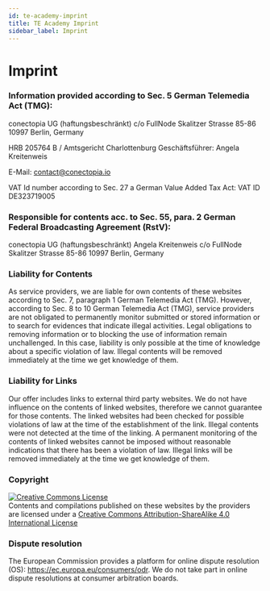 ```yaml
---
id: te-academy-imprint
title: TE Academy Imprint
sidebar_label: Imprint
---
```


# Imprint

### Information provided according to Sec. 5 German Telemedia Act (TMG):
conectopia UG (haftungsbeschränkt)
c/o FullNode
Skalitzer Strasse 85-86
10997 Berlin, Germany

HRB 205764 B / Amtsgericht Charlottenburg
Geschäftsführer: Angela Kreitenweis

E-Mail: contact@conectopia.io

VAT Id number according to Sec. 27 a German Value Added Tax Act:
VAT ID DE323719005

### Responsible for contents acc. to Sec. 55, para. 2 German Federal Broadcasting Agreement (RstV):
conectopia UG (haftungsbeschränkt)
Angela Kreitenweis
c/o FullNode
Skalitzer Strasse 85-86
10997 Berlin, Germany

### Liability for Contents
As service providers, we are liable for own contents of these websites according to Sec. 7, paragraph 1 German Telemedia Act (TMG). However, according to Sec. 8 to 10 German Telemedia Act (TMG), service providers are not obligated to permanently monitor submitted or stored information or to search for evidences that indicate illegal activities. Legal obligations to removing information or to blocking the use of information remain unchallenged. In this case, liability is only possible at the time of knowledge about a specific violation of law. Illegal contents will be removed immediately at the time we get knowledge of them.

### Liability for Links
Our offer includes links to external third party websites. We do not have influence on the contents of linked websites, therefore we cannot guarantee for those contents. The linked websites had been checked for possible violations of law at the time of the establishment of the link. Illegal contents were not detected at the time of the linking. A permanent monitoring of the contents of linked websites cannot be imposed without reasonable indications that there has been a violation of law. Illegal links will be removed immediately at the time we get knowledge of them.

### Copyright
<a rel="license" href="http://creativecommons.org/licenses/by-sa/4.0/">
    <img alt="Creative Commons License" style={{borderWidth: 0}} src="https://i.creativecommons.org/l/by-sa/4.0/88x31.png" />
</a>
<br />
Contents and compilations published on these websites by the providers are licensed under a 
<a rel="license" href="http://creativecommons.org/licenses/by-sa/4.0/">
    Creative Commons Attribution-ShareAlike 4.0 International License
</a>

### Dispute resolution
The European Commission provides a platform for online dispute resolution (OS): https://ec.europa.eu/consumers/odr.
We do not take part in online dispute resolutions at consumer arbitration boards.
